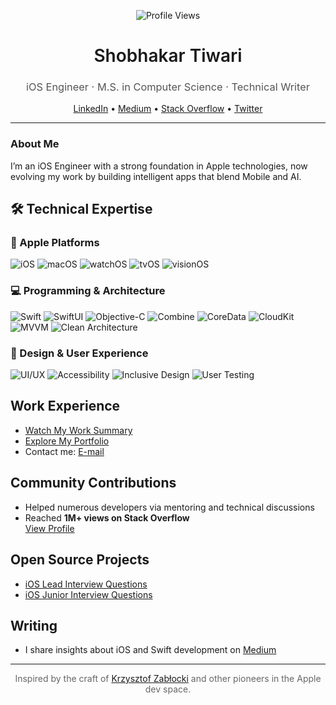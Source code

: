 <!-- GitHub Profile README for Shobhakar Tiwari -->
  
<p align="center"> 
  <img src="https://komarev.com/ghpvc/?username=shobhakartiwari&color=brightgreen" alt="Profile Views" />
</p>
  
<h1 align="center" style="font-weight: 600;">Shobhakar Tiwari</h1>
<h3 align="center" style="font-weight: 400; color: #555;">iOS Engineer · M.S. in Computer Science · Technical Writer</h3>

<p align="center">
  <a href="https://www.linkedin.com/in/shobhakar-tiwari/">LinkedIn</a> • 
  <a href="https://medium.com/@shobhakartiwari">Medium</a> • 
  <a href="https://stackoverflow.com/users/3400991/shobhakar-tiwari">Stack Overflow</a> • 
  <a href="https://x.com/CodeWidShobhakr">Twitter</a>
</p>

---

### About Me

I’m an iOS Engineer with a strong foundation in Apple technologies, now evolving my work by building intelligent apps that blend Mobile and AI.

## 🛠️ Technical Expertise

### 🍎 Apple Platforms
![iOS](https://img.shields.io/badge/iOS-000000?style=flat-square&logo=apple&logoColor=white)
![macOS](https://img.shields.io/badge/macOS-000000?style=flat-square&logo=macos&logoColor=white)
![watchOS](https://img.shields.io/badge/watchOS-000000?style=flat-square&logo=apple&logoColor=white)
![tvOS](https://img.shields.io/badge/tvOS-000000?style=flat-square&logo=appletv&logoColor=white)
![visionOS](https://img.shields.io/badge/visionOS-000000?style=flat-square&logo=apple&logoColor=white)

### 💻 Programming & Architecture
![Swift](https://img.shields.io/badge/Swift-F05138?style=flat-square&logo=swift&logoColor=white)
![SwiftUI](https://img.shields.io/badge/SwiftUI-0071E3?style=flat-square&logo=swift&logoColor=white)
![Objective-C](https://img.shields.io/badge/Objective--C-438EFF?style=flat-square&logo=apple&logoColor=white)
![Combine](https://img.shields.io/badge/Combine-FA7343?style=flat-square&logo=swift&logoColor=white)
![CoreData](https://img.shields.io/badge/CoreData-0071E3?style=flat-square&logo=apple&logoColor=white)
![CloudKit](https://img.shields.io/badge/CloudKit-0071E3?style=flat-square&logo=icloud&logoColor=white)
![MVVM](https://img.shields.io/badge/MVVM--C-333333?style=flat-square)
![Clean Architecture](https://img.shields.io/badge/Clean_Architecture-333333?style=flat-square)

### 🎨 Design & User Experience
![UI/UX](https://img.shields.io/badge/UI%2FUX_Design-FF6B6B?style=flat-square&logo=figma&logoColor=white)
![Accessibility](https://img.shields.io/badge/Accessibility-06c167?style=flat-square&logo=apple&logoColor=white)
![Inclusive Design](https://img.shields.io/badge/Inclusive_Design-06c167?style=flat-square)
![User Testing](https://img.shields.io/badge/User_Testing-4ECDC4?style=flat-square)

## Work Experience

- [Watch My Work Summary](https://youtu.be/byYefobU1b8?si=8R9Ful9AQgXgN_0r)
- [Explore My Portfolio](https://linktr.ee/ShobhakarTiwari)
- Contact me: [E-mail](mailto:shobhakar.tiwari@gmail.com)

## Community Contributions

- Helped numerous developers via mentoring and technical discussions
- Reached **1M+ views on Stack Overflow**  
  [View Profile](https://stackoverflow.com/users/3400991/shobhakar-tiwari?tab=profile)

## Open Source Projects

- [iOS Lead Interview Questions](https://github.com/shobhakartiwari/iOS_Lead_Interview.git)  
- [iOS Junior Interview Questions](https://github.com/shobhakartiwari/iOS_Junior_Level_Interview_Questions.git)

## Writing

- I share insights about iOS and Swift development on [Medium](https://medium.com/@shobhakartiwari)

---

<div align="center">
  <p style="font-size: 14px; color: #666;">
    Inspired by the craft of <a href="https://www.merowing.info/">Krzysztof Zabłocki</a> and other pioneers in the Apple dev space.
  </p>
</div>
